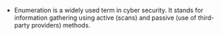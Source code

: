 - Enumeration is a widely used term in cyber security. It stands for information gathering using active (scans) and passive (use of third-party providers) methods.